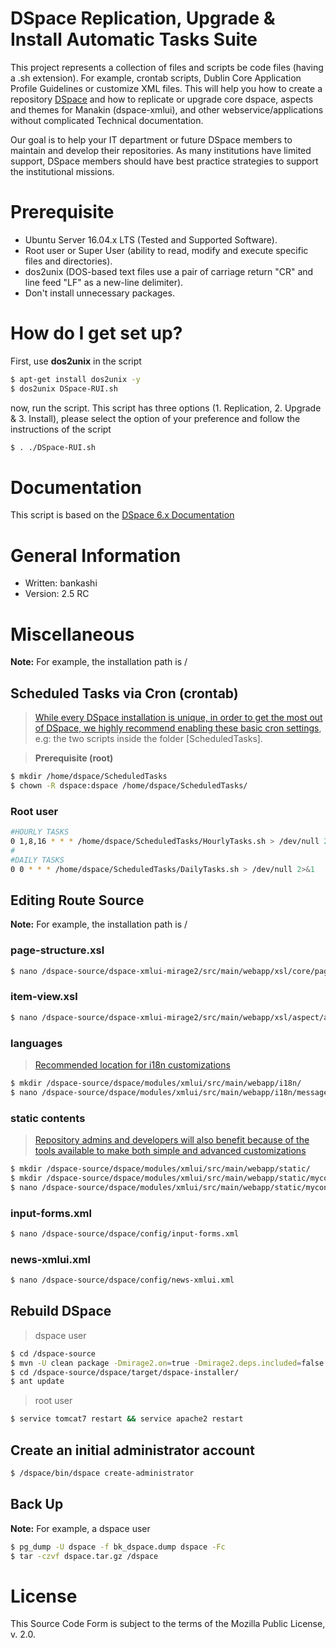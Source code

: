 # DSpace Replication, Upgrade & Install Automatic Tasks Suite
This project represents a collection of files and scripts be code files (having a .sh extension). For example, crontab scripts, Dublin Core Application Profile Guidelines or customize XML files. 
This will help you how to create a repository [DSpace](https://github.com/DSpace/DSpace) and how to replicate or upgrade core dspace, aspects and themes for Manakin (dspace-xmlui), and other webservice/applications without complicated Technical documentation.

Our goal is to help your IT department or future DSpace members to maintain and develop their repositories. As many institutions have limited support, DSpace members should have best practice strategies to support the institutional missions.

# Prerequisite
- Ubuntu Server 16.04.x LTS (Tested and Supported Software).
- Root user or Super User (ability to read, modify and execute specific files and directories).
- dos2unix (DOS-based text files use a pair of carriage return "CR" and line feed "LF" as a new-line delimiter).
- Don't install unnecessary packages.

# How do I get set up?
First, use **dos2unix** in the script
```sh
$ apt-get install dos2unix -y
$ dos2unix DSpace-RUI.sh
```
now, run the script. This script has three options (1. Replication, 2. Upgrade & 3. Install), please select the option of your preference and follow the instructions of the script
```sh
$ . ./DSpace-RUI.sh
```

# Documentation
This script is based on the [DSpace 6.x Documentation](https://wiki.duraspace.org/display/DSDOC6x/DSpace+6.x+Documentation)

# General Information
- Written: bankashi
- Version: 2.5 RC

# Miscellaneous
**Note:** For example, the installation path is /

## Scheduled Tasks via Cron (crontab)
>[While every DSpace installation is unique, in order to get the most out of DSpace, we highly recommend enabling these basic cron settings](https://wiki.duraspace.org/display/DSDOC6x/Scheduled+Tasks+via+Cron), e.g: the two scripts inside the folder [ScheduledTasks].

>**Prerequisite (root)**
```sh
$ mkdir /home/dspace/ScheduledTasks
$ chown -R dspace:dspace /home/dspace/ScheduledTasks/
```
### Root user
```sh
#HOURLY TASKS
0 1,8,16 * * * /home/dspace/ScheduledTasks/HourlyTasks.sh > /dev/null 2>&1
#
#DAILY TASKS
0 0 * * * /home/dspace/ScheduledTasks/DailyTasks.sh > /dev/null 2>&1
```

## Editing Route Source 
**Note:** For example, the installation path is /

### page-structure.xsl
```sh
$ nano /dspace-source/dspace-xmlui-mirage2/src/main/webapp/xsl/core/page-structure.xsl
```
### item-view.xsl
```sh
$ nano /dspace-source/dspace-xmlui-mirage2/src/main/webapp/xsl/aspect/artifactbrowser/item-view.xsl
```
### languages
>[Recommended location for i18n customizations](https://wiki.duraspace.org/display/DSDOC6x/Localization+L10n)
```sh
$ mkdir /dspace-source/dspace/modules/xmlui/src/main/webapp/i18n/
$ nano /dspace-source/dspace/modules/xmlui/src/main/webapp/i18n/messages_en.xml
```
### static contents
>[Repository admins and developers will also benefit because of the tools available to make both simple and advanced customizations](https://wiki.duraspace.org/display/DSDOC6x/Mirage+2+Configuration+and+Customization)
```sh
$ mkdir /dspace-source/dspace/modules/xmlui/src/main/webapp/static/
$ mkdir /dspace-source/dspace/modules/xmlui/src/main/webapp/static/mycontent/
$ nano /dspace-source/dspace/modules/xmlui/src/main/webapp/static/mycontent/mystyle.css
```

### input-forms.xml
```sh
$ nano /dspace-source/dspace/config/input-forms.xml
```
### news-xmlui.xml
```sh
$ nano /dspace-source/dspace/config/news-xmlui.xml
```

## Rebuild DSpace
> dspace user
```sh
$ cd /dspace-source
$ mvn -U clean package -Dmirage2.on=true -Dmirage2.deps.included=false
$ cd /dspace-source/dspace/target/dspace-installer/
$ ant update
```
> root user
```sh
$ service tomcat7 restart && service apache2 restart
```

## Create an initial administrator account
```sh
$ /dspace/bin/dspace create-administrator
```

## Back Up
**Note:** For example, a dspace user
```sh
$ pg_dump -U dspace -f bk_dspace.dump dspace -Fc
$ tar -czvf dspace.tar.gz /dspace
```

# License
This Source Code Form is subject to the terms of the Mozilla Public License, v. 2.0. 